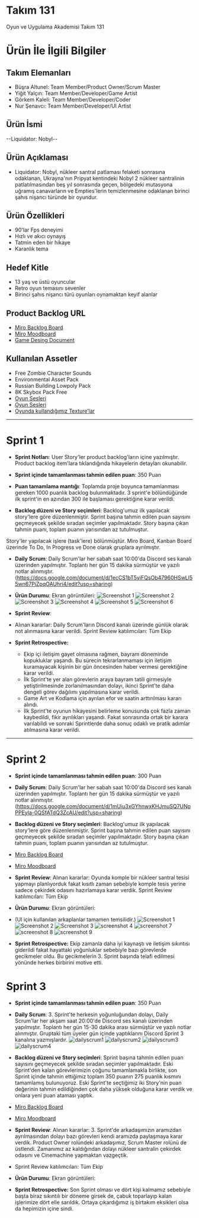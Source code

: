 # **Takım 131**

Oyun ve Uygulama Akademisi Takım 131

# Ürün İle İlgili Bilgiler

## Takım Elemanları

- Büşra Altunel: Team Member/Product Owner/Scrum Master
- Yiğit Yalçın: Team Member/Developer/Game Artist
- Görkem Kaleli: Team Member/Developer/Coder
- Nur Şenavcı: Team Member/Developer/UI Artist

## Ürün İsmi

--Liquidator: Nobyl--

## Ürün Açıklaması

- Liquidator: Nobyl, nükleer santral patlaması felaketi sonrasına odaklanan, Ukrayna'nın Pripyat kentindeki 
Nobyl 2 nükleer santralinin patlatılmasından beş yıl sonrasında geçen, bölgedeki mutasyona uğramış canavarların 
ve Empties'lerin temizlenmesine odaklanan birinci şahıs nişancı türünde bir oyundur.

## Ürün Özellikleri

- 90'lar Fps deneyimi
- Hızlı ve akıcı oynayış
- Tatmin eden bir hikaye
- Karanlık tema

## Hedef Kitle

- 13 yaş ve üstü oyuncular
- Retro oyun temasını sevenler
- Birinci şahıs nişancı türü oyunları oynamaktan keyif alanlar

## Product Backlog URL

- [Miro Backlog Board](https://miro.com/app/board/uXjVO6Xaf2U=/?share_link_id=633709052401)
- [Miro Moodboard](https://miro.com/app/board/uXjVO2DLwP4=/?share_link_id=814631969518)
- [Game Desing Document](https://docs.google.com/document/d/16ENNLMy4iLyZDZlZeuvmyq_wKJYy9C5D/edit?usp=sharing&ouid=116119319976991765463&rtpof=true&sd=true)

## Kullanılan Assetler

- Free Zombie Character Sounds
- Environmental Asset Pack 
- Russian Building Lowpoly Pack
- 8K Skybox Pack Free
- [Oyun Sesleri](https://opengameart.org/)
- [Oyun Sesleri](https://freesound.org/search/?g=1&f=&q=handling&s=Duration+%28short+first%29&w=&advanced=0&page=7#sound)
- [Oyunda kullandığımız Texture’lar](https://www.textures.com/)

---

# Sprint 1

- **Sprint Notları**: User Story'ler product backlog'ların içine yazılmıştır. Product backlog item'lara tıklandığında hikayelerin detayları okunabilir.

- **Sprint içinde tamamlanması tahmin edilen puan**: 350 Puan

- **Puan tamamlama mantığı**: Toplamda proje boyunca tamamlanması gereken 1000 puanlık backlog bulunmaktadır. 3 sprint'e bölündüğünde ilk sprint'in en azından 300 ile başlaması gerektiğine karar verildi.

- **Backlog düzeni ve Story seçimleri**: Backlog'umuz ilk yapılacak story'lere göre düzenlenmiştir. Sprint başına tahmin edilen puan sayısını geçmeyecek şekilde sıradan seçimler yapılmaktadır. Story başına çıkan tahmin puanı, toplam puanın yarısından az tutulmuştur. 

Story'ler yapılacak işlere (task'lere) bölünmüştür. Miro Board, Kanban Board üzerinde To Do, In Progress ve Done olarak gruplara ayrılmıştır.

- **Daily Scrum**: Daily Scrum'lar her sabah saat 10:00'da Discord ses kanalı üzerinden yapılmıştır. Toplantı her gün 15 dakika sürmüştür ve yazılı notlar alınmıştır. 
(https://docs.google.com/document/d/1ecCS1bT5yiFQsOb47960HSwLl55wn67PiZpqOAUhri4/edit?usp=sharing)


- **Ürün Durumu**: Ekran görüntüleri:
![Screenshot 1](https://user-images.githubusercontent.com/77441088/167476346-e922d48b-ffce-4b44-a5a3-598bcb7fe49c.png)
![Screenshot 2](https://user-images.githubusercontent.com/77441088/167475009-33fc21bd-8bb2-457c-9322-7af10106abd9.png)
![Screenshot 3](https://user-images.githubusercontent.com/77441088/167475793-2edea7bc-0612-4a88-b6a1-947568b40b6e.png)
![Screenshot 4](https://user-images.githubusercontent.com/77441088/167476462-5772a8f3-71b2-4de6-bce1-6bcb4acf3861.png)
![Screenshot 5](https://user-images.githubusercontent.com/77441088/167476663-e5310043-8937-4cbe-af1f-8bceb9934750.png)
![Screenshot 6](https://user-images.githubusercontent.com/77441088/167477039-9ff36e8c-5261-4c4c-975f-717462d51306.png)


- **Sprint Review**: 
- Alınan kararlar: Daily Scrum'ların Discord kanalı üzerinde günlük olarak not alınmasına karar verildi. Sprint Review katılımcıları: Tüm Ekip

- **Sprint Retrospective:**
  - Ekip içi iletişim gayet olmasına rağmen, bayram döneminde kopukluklar yaşandı. Bu sürecin tekrarlanmaması için iletişim kuramayacak kişinin bir gün öncesinden haber vermesi gerektiğine karar verildi.
  - İlk Sprint'te yer alan görevlerin araya bayram tatili girmesiyle yetiştirilmesinde zorlanılmasından dolayı, ikinci Sprint'te daha dengeli görev dağılımı yapılmasına karar verildi.
  - Game Art ve Kodlama için ayrılan efor ve saatin arttırılması kararı alındı. 
  - İlk Sprint'te oyunun hikayesini belirleme konusunda çok fazla zaman kaybedildi, fikir ayrılıkları yaşandı. Fakat sonrasında ortak bir karara varılabildi ve sonraki Sprintlerde daha sonuç odaklı ve pratik adımlar atılmasına karar verildi.


---

# Sprint 2

- **Sprint içinde tamamlanması tahmin edilen puan**: 300 Puan
- **Daily Scrum**: Daily Scrum'lar her sabah saat 10:00'da Discord ses kanalı üzerinden yapılmıştır. Toplantı her gün 15 dakika sürmüştür ve yazılı notlar alınmıştır. (https://docs.google.com/document/d/1mUiu3xGYhnwxKHJmuSQ7UNpPPEyla-0QSfATdQ3ZcAU/edit?usp=sharing)
- **Backlog düzeni ve Story seçimleri**: Backlog'umuz ilk yapılacak story'lere göre düzenlenmiştir. Sprint başına tahmin edilen puan sayısını geçmeyecek şekilde sıradan seçimler yapılmaktadır. Story başına çıkan tahmin puanı, toplam puanın yarısından az tutulmuştur. 
- [Miro Backlog Board](https://miro.com/app/board/uXjVO6Xaf2U=/?share_link_id=633709052401)
- [Miro Moodboard](https://miro.com/app/board/uXjVO2DLwP4=/?share_link_id=814631969518)
- **Sprint Review**: 
Alınan kararlar: Oyunda komple bir nükleer santral tesisi yapmayı planlıyorduk fakat kısıtlı zaman sebebiyle komple tesis yerine sadece çekirdek odasını hazırlamaya karar verdik. Sprint Review katılımcıları: Tüm Ekip

- **Ürün Durumu**: Ekran görüntüleri:
- (UI için kullanılan arkaplanlar tamamen temsilidir.)
![Screenshot 1](https://user-images.githubusercontent.com/77441088/169896705-33ee4144-4f08-4609-bae1-b7e06256eb4e.PNG)
![Screenshot 2](https://user-images.githubusercontent.com/77441088/169896846-f65df624-026d-4dfb-a908-97e1666dfffd.PNG)
![Screenshot 3](https://user-images.githubusercontent.com/77441088/169897032-a837c1ad-1db1-411c-916e-1ed4fbf5aca8.PNG)
![screenshot 4](https://user-images.githubusercontent.com/77441088/169897515-7f21b752-50df-41fb-8e15-081d509189d9.png)
![screenshot 7](https://user-images.githubusercontent.com/77441088/169898161-cf6eab07-eb68-4b46-bae5-c2def89cd924.png)
![screenshot 8](https://user-images.githubusercontent.com/77441088/169898303-2d97ef9b-b733-439f-a7ae-ef0583790eb5.png)
![screenshot 9](https://user-images.githubusercontent.com/77441088/169898562-238328b2-c026-4978-8e24-fdf5fde173b7.png)


- **Sprint Retrospective:** Ekip zamanla daha iyi kaynaştı ve iletişim sıkıntısı giderildi fakat hayattaki yoğunluklar sebebiyle bazı görevlerde gecikmeler oldu. Bu gecikmelerin 3. Sprint başında telafi edilmesi yönünde herkes birbirini motive etti. 



# Sprint 3

- **Sprint içinde tamamlanması tahmin edilen puan**: 350 Puan
- **Daily Scrum**: 3. Sprint'te herkesin yoğunluğundan dolayı, Daily Scrum'lar her akşam saat 20:00'de Discord ses kanalı üzerinden yapılmıştır. Toplantı her gün 15-30 dakika arası sürmüştür ve yazılı notlar alınmıştır. Gruptaki tüm üyeler gün içinde yaptıklarını Discord Sprint 3 kanalına yazmışlardır.
![dailyscrum1](https://user-images.githubusercontent.com/93131711/172041125-5cb33590-9b91-41f0-ab45-f81102e91860.png)
![dailyscrum2](https://user-images.githubusercontent.com/93131711/172041148-61c7cc0d-7ca4-4550-b6ea-d4d628bfc1ee.png)
![dailyscrum3](https://user-images.githubusercontent.com/93131711/172041162-3631ea72-c4a1-45d5-840f-8fa6fe9b7e40.png)
![dailyscrum4](https://user-images.githubusercontent.com/93131711/172041186-31b1fce8-e427-484a-9a87-4224dd60c4fb.png)

- **Backlog düzeni ve Story seçimleri**: Sprint başına tahmin edilen puan sayısını geçmeyecek şekilde sıradan seçimler yapılmaktadır. Eski Sprint'den kalan görevlerimizin çoğunu tamamlamakla birlikte, son Sprint içinde tahmin ettiğimiz toplam 350 puanın 275 puanlık kısmını tamamlamış bulunuyoruz. 
Eski Sprint'te seçtiğimiz iki Story'nin puan değerinin tahmin edildiğinden çok daha yüksek olduğuna karar verdik ve onlara yeni puan ataması yaptık.
-  [Miro Backlog Board](https://miro.com/app/board/uXjVO6Xaf2U=/?share_link_id=633709052401)
-  [Miro Moodboard](https://miro.com/app/board/uXjVO2DLwP4=/?share_link_id=814631969518)


- **Sprint Review**: 
Alınan kararlar: 3. Sprint'de arkadaşımızın aramızdan ayrılmasından dolayı bazı görevleri kendi aramızda paylaşmaya karar verdik. Product Owner rolündeki arkadaşımız, Scrum Master rolünü de üstlendi. Zamanımız az kaldığından dolayı nükleer santralin çekirdek odasını ve Cinemachine yapmaktan vazgeçtik. 
- Sprint Review katılımcıları: Tüm Ekip

- **Ürün Durumu**: Ekran görüntüleri:

- **Sprint Retrospective:** Son Sprint olması ve dört kişi kalmamız sebebiyle başta biraz sıkıntılı bir döneme girsek de, çabuk toparlayıp kalan işlerimize dört elle sarıldık. Ortaya çıkardığımız iş birtakım eksikleri olsa da hepimizin içine sindi. 
